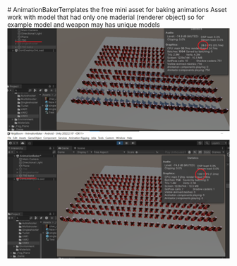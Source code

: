 <!DOCTYPE html>
<html>
<body>
  # AnimationBakerTemplates
  the free mini asset for baking animations
  Asset work with model that had only one maderial (renderer object) so for example model and weapon may has unique models
  <div class="comparison-container"style="max-width: 0.45; height: auto;">
    <img src="image1.png" alt="no batch" style="display: flex; justify-content: space-between; align-items: center;">
    <img src="image2.png" alt="batch" style="display: flex; justify-content: space-between; align-items: center;">
  </div>
</body>
</html>
